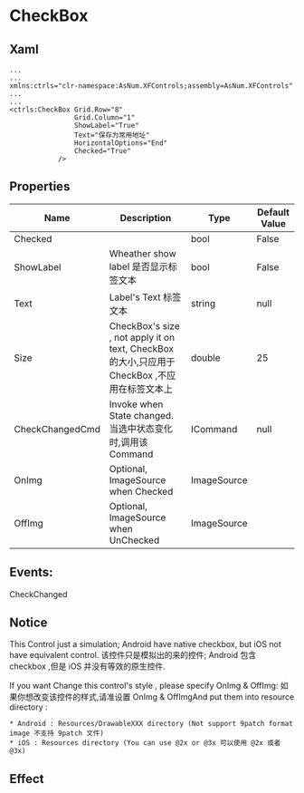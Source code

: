 # CheckBox

## Xaml
~~~
...
...
xmlns:ctrls="clr-namespace:AsNum.XFControls;assembly=AsNum.XFControls"
...
...
<ctrls:CheckBox Grid.Row="8"
                Grid.Column="1"
                ShowLabel="True"
                Text="保存为常用地址"
                HorizontalOptions="End"
                Checked="True"
            />
~~~

## Properties

Name | Description | Type | Default Value
---| ---| ---|---
Checked | | bool | False
ShowLabel | Wheather show label 是否显示标签文本 | bool | False
Text | Label's Text 标签文本 | string | null
Size | CheckBox's size , not apply it on text, CheckBox 的大小,只应用于 CheckBox ,不应用在标签文本上 | double |25
CheckChangedCmd | Invoke when State changed. 当选中状态变化时,调用该 Command  | ICommand | null
OnImg | Optional, ImageSource when Checked | ImageSource |
OffImg | Optional, ImageSource when UnChecked | ImageSource |

## Events:
CheckChanged



## Notice
This Control just a simulation; Android have native checkbox, but iOS not have equivalent control.
该控件只是模拟出的来的控件; Android 包含 checkbox ,但是 iOS 并没有等效的原生控件.

If you want Change this control's style , please specify OnImg & OffImg:
如果你想改变该控件的样式,请准设置 OnImg & OffImgAnd put them into resource directory :


    * Android : Resources/DrawableXXX directory (Not support 9patch format image 不支持 9patch 文件)
    * iOS : Resources directory (You can use @2x or @3x 可以使用 @2x 或者 @3x)


## Effect
